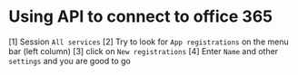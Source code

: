 # Using API to connect to office 365

[1] Session `All services`
[2] Try to look for `App registrations` on the menu bar (left column)
[3] click on `New registrations`
[4] Enter `Name` and other `settings` and you are good to go
